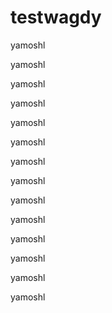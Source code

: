 # testwagdy



yamoshl




yamoshl




yamoshl






yamoshl








yamoshl






yamoshl




yamoshl



yamoshl



yamoshl



yamoshl



yamoshl



yamoshl



yamoshl




yamoshl
